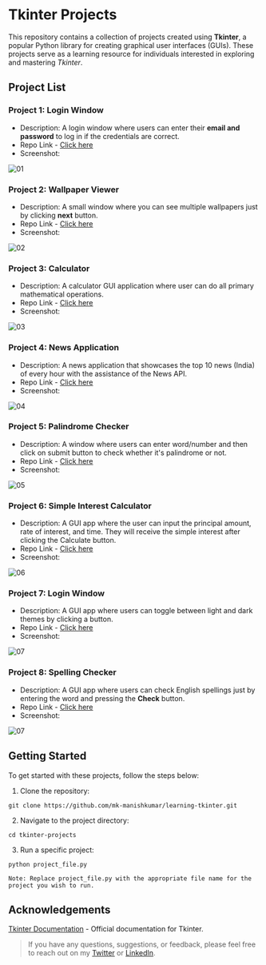 # Tkinter Projects

This repository contains a collection of projects created using **Tkinter**, a popular Python library for creating graphical user interfaces (GUIs). These projects serve as a learning resource for individuals interested in exploring and mastering _Tkinter_.

## Project List

### Project 1: Login Window

 - Description: A login window where users can enter their **email and password** to log in if the credentials are correct.
 - Repo Link - [Click here](https://github.com/mk-manishkumar/learning-tkinter/tree/main/Login%20Window)
 - Screenshot:


 ![01](https://github.com/mk-manishkumar/learning-tkinter/assets/102028645/05fd158f-08a9-4b23-93c7-55e1add06b8b)


### Project 2: Wallpaper Viewer

 - Description: A small window where you can see multiple wallpapers just by clicking **next** button.
 - Repo Link - [Click here](https://github.com/mk-manishkumar/learning-tkinter/tree/main/Wallpaper%20Viewer)
 - Screenshot:


 ![02](https://github.com/mk-manishkumar/learning-tkinter/assets/102028645/5e32cbf2-438a-4415-9a03-03cf4b7ffe20)
 
 ### Project 3: Calculator

 - Description: A calculator GUI application where user can do all primary mathematical operations.
 - Repo Link - [Click here](https://github.com/mk-manishkumar/learning-tkinter/tree/main/Calculator)
 - Screenshot:


 ![03](https://github.com/mk-manishkumar/learning-tkinter/assets/102028645/e168edc6-0863-465a-98d3-7ff9898b47e5)
 
 ### Project 4: News Application

 - Description: A news application that showcases the top 10 news (India) of every hour with the assistance of the News API.
 - Repo Link - [Click here](https://github.com/mk-manishkumar/learning-tkinter/tree/main/News%20App)
 - Screenshot:

![04](https://github.com/mk-manishkumar/learning-tkinter/assets/102028645/2c6bb2c2-338f-4f17-91af-aa0ae87cf7f5)


### Project 5: Palindrome Checker

 - Description: A window where users can enter word/number and then click on submit button to check whether it's palindrome or not.
 - Repo Link - [Click here](https://github.com/mk-manishkumar/learning-tkinter/tree/main/palincdrome%20checker)
 - Screenshot:

![05](https://github.com/mk-manishkumar/learning-tkinter/assets/102028645/96a23a18-2ff6-4802-ad25-7c85217d6dfb)


### Project 6: Simple Interest Calculator

 - Description: A GUI app where the user can input the principal amount, rate of interest, and time. They will receive the simple interest after clicking the Calculate button.
 - Repo Link - [Click here](https://github.com/mk-manishkumar/learning-tkinter/tree/main/Simple%20Interest%20Calculator)
 - Screenshot:

![06](https://github.com/mk-manishkumar/learning-tkinter/assets/102028645/3b7163b1-44ec-4a6e-9e02-87b780cc2791)


### Project 7: Login Window

 - Description: A GUI app where users can toggle between light and dark themes by clicking a button.
 - Repo Link - [Click here](https://github.com/mk-manishkumar/learning-tkinter/tree/main/Light%20Dark%20Theme%20Toggle)
 - Screenshot:

![07](https://github.com/mk-manishkumar/learning-tkinter/assets/102028645/2e92c87a-9dd5-41a1-b0d3-8b302d012d53)

### Project 8: Spelling Checker

 - Description: A GUI app where users can check English spellings just by entering the word and pressing the **Check** button.
 - Repo Link - [Click here](https://github.com/mk-manishkumar/learning-tkinter/tree/main/Spelling%20Checker)
 - Screenshot:

![07](https://github.com/mk-manishkumar/learning-tkinter/assets/102028645/2e92c87a-9dd5-41a1-b0d3-8b302d012d53)


 ## Getting Started

To get started with these projects, follow the steps below:

1. Clone the repository: 

```
git clone https://github.com/mk-manishkumar/learning-tkinter.git
```

2. Navigate to the project directory:

```
cd tkinter-projects
```

3. Run a specific project:

```
python project_file.py
```

`Note: Replace project_file.py with the appropriate file name for the project you wish to run.`

## Acknowledgements

[Tkinter Documentation](https://docs.python.org/3/library/tkinter.html) - Official documentation for Tkinter.

> If you have any questions, suggestions, or feedback, please feel free to reach out on my [Twitter](https://twitter.com/_manishmk) or [LinkedIn](https://www.linkedin.com/in/mk-manishkumar/).


